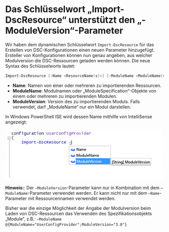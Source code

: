 # Das Schlüsselwort „Import-DscResource“ unterstützt den „-ModuleVersion“-Parameter

Wir haben dem dynamischen Schlüsselwort `Import-DscResource` für das Erstellen von DSC-Konfigurationen einen neuen Parameter hinzugefügt. Ersteller von Konfigurationen können nun genau angeben, aus welcher Modulversion die DSC-Ressourcen geladen werden können. Die neue Syntax des Schlüsselworts lautet:

```powershell
Import-DscResource [-Name <ResourceName(s)>] [-ModuleName <ModuleName(s)>] [-ModuleVersion <ModuleVersion>]
```

* **Name**: Namen von einer oder mehreren zu importierenden Ressourcen.
* **ModuleName**: Modulnamen oder „ModuleSpecification“-Objekte von einem oder mehreren zu importierenden Modulen.
* **ModuleVersion**: Version des zu importierenden Moduls. Falls verwendet, darf „ModuleName“ nur ein Modul darstellen. 

In Windows PowerShell ISE wird dessen Name mithilfe von IntelliSense angezeigt:

![](../images/Import-DscResource-Modversion.jpg)

**Hinweis:**: Der `–ModuleVersion`-Parameter kann nur in Kombination mit dem `–ModuleName`-Parameter verwendet werden. Er kann nicht nur mit dem `–Name`-Parameter mit Ressourcennamen verwendet werden.

Bisher war die einzige Möglichkeit der Angabe der Modulversion beim Laden von DSC-Ressourcen das Verwenden des Spezifikationsobjekts „Module“, z.B.: `–ModuleName @{ModuleName="UserConfigProvider";ModuleVersion="3.0"}`



<!--HONumber=Aug16_HO3-->


